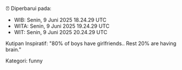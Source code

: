 ⏰ Diperbarui pada:
- WIB: Senin, 9 Juni 2025 18.24.29 UTC
- WITA: Senin, 9 Juni 2025 19.24.29 UTC
- WIT: Senin, 9 Juni 2025 20.24.29 UTC

Kutipan Inspiratif:
"80% of boys have girlfriends.. Rest 20% are having brain."


Kategori: funny

